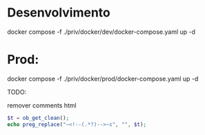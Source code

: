 # Desenvolvimento

docker compose -f ./priv/docker/dev/docker-compose.yaml up -d

# Prod:

docker compose -f ./priv/docker/prod/docker-compose.yaml up -d

TODO:

remover comments html

```php
$t = ob_get_clean();
echo preg_replace("~<!--(.*?)-->~s", "", $t);
```
